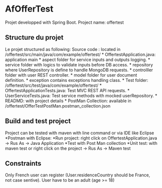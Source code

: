 # AfOfferTest

Projet developped with Spring Boot.
Project name: offertest

## Structure du projet 
Le projet structured as following:
Source code : located in /offertest/src/main/java/com/example/offertest/
		* OffertestApplication.java: application main
        * aspect folder for service inputs and outputs logging.
        * service folder with logics to validate inputs before DB access.
        * repository where UserRepository is define to handle MongoDB requests.
		* controlller folder with user REST controller.
		* model folder for user document definition.
		* exception contains exceptions handling class.
	* Test folder: /offertest/src/test/java/com/example/offertest/
		* OffertestApplicationTests.java: Test MVC REST API requests.
		* UserServiceTests.java: Test service methods with mocked userRepository.
    * READMD: with project details
    * PostMan Collection: available in /offertest/OfferTestPostMan.postman_collection.json

## Build and test project
Project can be tested with maven with line command or via IDE like Eclipse
	*Postman with Eclipse:
		*Run project: right click on OffertestApplication.java -> Rus As -> Java Application
		*Test with Post Man collection
	*Unit test: with maven test or right click on the project -> Rus As -> Maven test

## Constraints
Only French user can register (User.residenceCountry should be France, not case sentive).
User have to be an adult (age >= 18)
